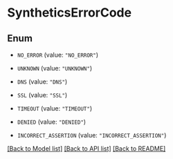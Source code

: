 # SyntheticsErrorCode

## Enum

- `NO_ERROR` (value: `"NO_ERROR"`)

- `UNKNOWN` (value: `"UNKNOWN"`)

- `DNS` (value: `"DNS"`)

- `SSL` (value: `"SSL"`)

- `TIMEOUT` (value: `"TIMEOUT"`)

- `DENIED` (value: `"DENIED"`)

- `INCORRECT_ASSERTION` (value: `"INCORRECT_ASSERTION"`)

[[Back to Model list]](../README.md#documentation-for-models) [[Back to API list]](../README.md#documentation-for-api-endpoints) [[Back to README]](../README.md)
